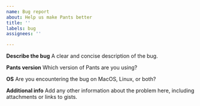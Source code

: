 ```yaml
---
name: Bug report
about: Help us make Pants better
title: ''
labels: bug
assignees: ''

---
```


**Describe the bug**
A clear and concise description of the bug.

**Pants version**
Which version of Pants are you using?

**OS**
Are you encountering the bug on MacOS, Linux, or both?

**Additional info**
Add any other information about the problem here, including attachments or links to gists.
